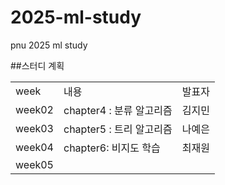 # 2025-ml-study
pnu 2025 ml study 

##스터디 계획

<table>
  <tr>
    <td>week</td>
    <td>내용</td>
    <td>발표자</td>
  </tr>
  <tr>
    <td>week02</td>
    <td>chapter4 : 분류 알고리즘</td>
    <td>김지민</td>
  </tr>
  <tr>
    <td>week03</td>
    <td>chapter5 : 트리 알고리즘</td>
    <td>나예은</td>
  </tr>
  <tr>
    <td>week04</td>
    <td>chapter6: 비지도 학습</td>
    <td>최재원</td>
  </tr>
  <tr>
    <td>week05</td>
    <td></td>
  </tr>
</table>
